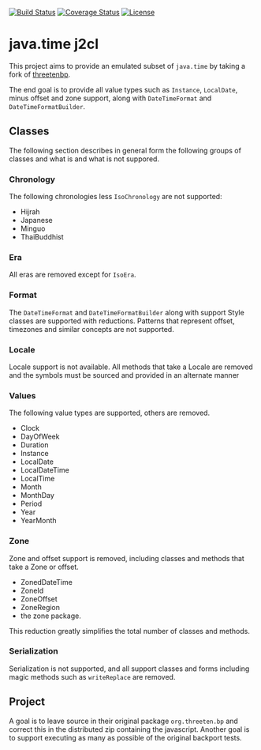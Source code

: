[![Build Status](https://travis-ci.com/mP1/java-time-j2cl.svg?branch=master)](https://travis-ci.com/mP1/java-time-j2cl.svg?branch=master)
[![Coverage Status](https://coveralls.io/repos/github/mP1/java-time-j2cl/badge.svg?branch=master)](https://coveralls.io/github/mP1/java-time-j2cl?branch=master)
[![License](https://img.shields.io/badge/License-Apache%202.0-blue.svg)](https://opensource.org/licenses/Apache-2.0)

# java.time j2cl

This project aims to provide an emulated subset of `java.time` by taking a fork of [threetenbp](https://github.com/ThreeTen/threetenbp).

The end goal is to provide all value types such as `Instance`, `LocalDate`, minus offset and zone support, along with
`DateTimeFormat` and `DateTimeFormatBuilder`. 


## Classes

The following section describes in general form the following groups of classes and what is and what is not suppored.



### Chronology

The following chronologies less `IsoChronology` are not supported:

- Hijrah
- Japanese
- Minguo
- ThaiBuddhist



### Era

All eras are removed except for `IsoEra`.



### Format

The `DateTimeFormat` and `DateTimeFormatBuilder` along with support Style classes are supported with reductions. Patterns
that represent offset, timezones and similar concepts are not supported.



### Locale

Locale support is not available. All methods that take a Locale are removed and the symbols must be sourced and provided
in an alternate manner



### Values

The following value types are supported, others are removed.

- Clock
- DayOfWeek
- Duration
- Instance
- LocalDate
- LocalDateTime
- LocalTime
- Month
- MonthDay
- Period
- Year
- YearMonth



### Zone

Zone and offset support is removed, including classes and methods that take a Zone or offset.

- ZonedDateTime
- ZoneId
- ZoneOffset
- ZoneRegion
- the zone package.

This reduction greatly simplifies the total number of classes and methods.



### Serialization

Serialization is not supported, and all support classes and forms including magic methods such as `writeReplace` are removed.



## Project

A goal is to leave source in their original package `org.threeten.bp` and correct this in the distributed zip containing 
the javascript. Another goal is to support executing as many as possible of the original backport tests.
